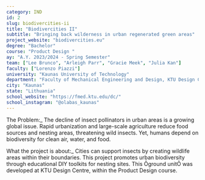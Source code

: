 ```yaml
---
category: IND
id: 2
slug: biodivercities-ii
title: "Biodivercities II"
subtitle: "Bringing back wilderness in urban regenerated green areas"
project_website: "biodivercities.eu"
degree: "Bachelor"
course: "Product Design "
ay: "A.Y. 2023/2024 - Spring Semester"
team: ["Lee Brunco", "Arleigh Parr", "Gracie Meek", "Julia Kan"]
faculty: ["Lorenzo Piazzi"]
university: "Kaunas University of Technology"
department: "Faculty of Mechanical Engineering and Design, KTU Design Centre"
city: "Kaunas"
state: "Lithuania"
school_website: "https://fmed.ktu.edu/dc/"
school_instagram: "@olabas_kaunas"
---
```


The Problem:_ The decline of insect pollinators in urban areas is a growing global issue. Rapid urbanization and large-scale agriculture reduce food sources and nesting areas, threatening wild insects. Yet, humans depend on biodiversity for clean air, water, and food.

What the project is about:_ Cities can support insects by creating wildlife areas within their boundaries. This project promotes urban biodiversity through educational DIY toolkits for nesting sites. This Ôground unitÕ was developed at KTU Design Centre, within the Product Design course.
